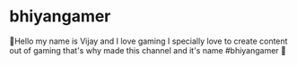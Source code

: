 # bhiyangamer
👋Hello my name is Vijay and I love gaming I specially love to create content out of gaming that's why made this channel and it's name #bhiyangamer 💖
